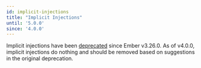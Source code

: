```yaml
---
id: implicit-injections
title: "Implicit Injections"
until: '5.0.0'
since: '4.0.0'
---
```


Implicit injections have been [deprecated](https://deprecations.emberjs.com/v3.x#toc_implicit-injections) since Ember v3.26.0.  As of v4.0.0, implicit injections do nothing and should be removed based on suggestions in the original deprecation.
